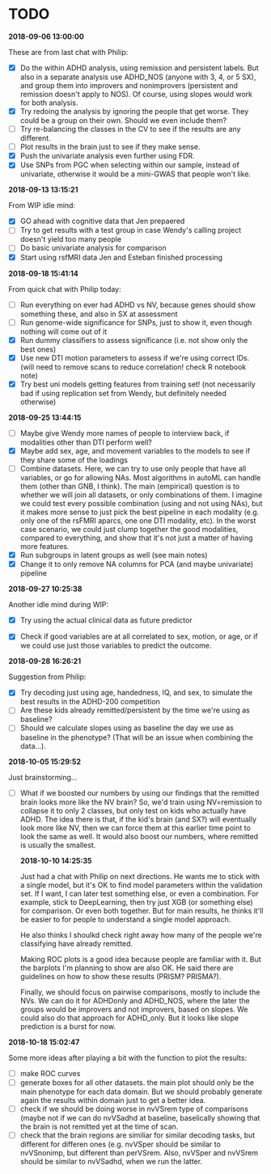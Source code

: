 # TODO

**2018-09-06 13:00:00**

These are from last chat with Philip:

- [x] Do the within ADHD analysis, using remission and persistent labels. But also in a separate analysis use ADHD_NOS (anyone with 3, 4, or 5 SX), and group them into improvers and nonimprovers (persistent and remission doesn't apply to NOS). Of course, using slopes would work for both analysis.
- [x] Try redoing the analysis by ignoring the people that get worse. They could be a group on their own. Should we even include them?
- [ ] Try re-balancing the classes in the CV to see if the results are any different.
- [ ] Plot results in the brain just to see if they make sense. 
- [x] Push the univariate analysis even further using FDR.
- [x] Use SNPs from PGC when selecting within our sample, instead of univariate, otherwise it would be a mini-GWAS that people won't like.

**2018-09-13 13:15:21**

From WIP idle mind:

- [x] GO ahead with cognitive data that Jen prepaered
- [ ] Try to get results with a test group in case Wendy's calling project
  doesn't yield too many people 
- [ ] Do basic univariate analysis for comparison
- [x] Start using rsfMRI data Jen and Esteban finished processing

**2018-09-18 15:41:14**

From quick chat with Philip today:

- [ ] Run everything on ever had ADHD vs NV, because genes should show something
  these, and also in SX at assessment
- [ ] Run genome-wide significance for SNPs, just to show it, even though nothing
  will come out of it
- [x] Run dummy classifiers to assess significance (i.e. not show only the best ones)
- [x] Use new DTI motion parameters to assess if we're using correct IDs.
  (will need to remove scans to reduce correlation! check R notebook note)
- [x] Try best uni models getting features from training set! (not necessarily
  bad if using replication set from Wendy, but definitely needed otherwise)

**2018-09-25 13:44:15**

- [ ] Maybe give Wendy more names of people to interview back, if modalities
  other than DTI perform well?
- [x] Maybe add sex, age, and movement variables to the models to see if they
  share some of the loadings
- [ ] Combine datasets. Here, we can try to use only people that have all
  variables, or go for allowing NAs. Most algorithms in autoML can handle them
  (other than GNB, I think). The main (empirical) question is to whether we will
  join all datasets, or only combinations of them. I imagine we could test every
  possible combination (using and not using NAs), but it makes more sense to
  just pick the best pipeline in each modality (e.g. only one of the rsFMRI
  aparcs, one one DTI modality, etc). In the worst case scenario, we could just
  clump together the good modalities, compared to everything, and show that it's
  not just a matter of having more features.
- [x] Run subgroups in latent groups as well (see main notes)
- [x] Change it to only remove NA columns for PCA (and maybe univariate) pipeline

**2018-09-27 10:25:38**

Another idle mind during WIP:

- [x] Try using the actual clinical data as future predictor
- [x] Check if good variables are at all correlated to sex, motion, or age, or
  if we could use just those variables to predict the outcome.
 

**2018-09-28 16:26:21**

Suggestion from Philip:

- [x] Try decoding just using age, handedness, IQ, and sex, to simulate the best
  results in the ADHD-200 competition 
- [ ] Are these kids already remitted/persistent by the time we're using as baseline?
- [ ] Should we calculate slopes using as baseline the day we use as baseline in the phenotype? (That will be an issue when combining the data...).

**2018-10-05 15:29:52**

Just brainstorming...

- [ ] What if we boosted our numbers by using our findings that the remitted
  brain looks more like the NV brain? So, we'd train using NV=remission to
  collapse it to only 2 classes, but only test on kids who actually have ADHD.
  The idea there is that, if the kid's brain (and SX?) will eventually look more
  like NV, then we can force them at this earlier time point to look the same as
  well. It would also boost our numbers, where remitted is usually the smallest.
  
  
  **2018-10-10 14:25:35**

  Just had a chat with Philip on next directions. He wants me to stick with a
  single model, but it's OK to find model parameters within the validation set.
  If I want, I can later test something else, or even a combination. For
  example, stick to DeepLearning, then try just XGB (or something else) for
  comparison. Or even both together. But for main results, he thinks it'll be
  easier to for people to understand a single model approach.

  He also thinks I shoulkd check right away how many of the people we're
  classifying have already remitted.

  Making ROC plots is a good idea because people are familiar with it. But
  the barplots I'm planning to show are also OK. He said there are guidelines on
  how to show these results (PRISM? PRISMA?). 

  Finally, we should focus on pairwise comparisons, mostly to include the NVs.
  We can do it for ADHDonly and ADHD_NOS, where the later the groups would be
  improvers and not improvers, based on slopes. We could also do that approach
  for ADHD_only. But it looks like slope prediction is a burst for now.
  
**2018-10-18 15:02:47**

Some more ideas after playing a bit with the function to plot the results:

- [ ] make ROC curves
- [ ] generate boxes for all other datasets. the main plot should only be the
  main phenotype for each data domain. But we should probably generate again the
  results within domain just to get a better idea.
- [ ] check if we should be doing worse in nvVSrem type of comparisons (maybe
  not if we can do nvVSadhd at baseline, baselically showing that the brain is
  not remitted yet at the time of scan.
- [ ] check that the brain regions are similiar for similar decoding tasks, but
  different for differen ones (e.g. nvVSper should be similar to nvVSnonimp, but
  different than perVSrem. Also, nvVSper and nvVSrem should be similar to
  nvVSadhd, when we run the latter.